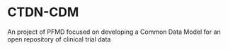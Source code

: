 # CTDN-CDM
An project of PFMD focused on developing a Common Data Model for an open repository of clinical trial data
